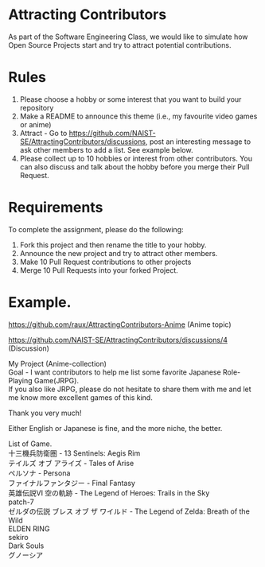 # Attracting Contributors
As part of the Software Engineering Class, we would like to simulate how Open Source Projects start and try to attract potential contributions.

# Rules

1. Please choose a hobby or some interest that you want to build your repository
2. Make a README to announce this theme (i.e., my favourite video games or anime)
3. Attract - Go to https://github.com/NAIST-SE/AttractingContributors/discussions, post an interesting message to ask other members to add a list. See example below.
4. Please collect up to 10 hobbies or interest from other contributors. You can also discuss and talk about the hobby before you merge their Pull Request.

# Requirements
To complete the assignment, please do the following:
1. Fork this project and then rename the title to your hobby. 
2. Announce the new project and try to attract other members.
3. Make 10 Pull Request contributions to other projects
4. Merge 10 Pull Requests into your forked Project.

# Example. 
https://github.com/raux/AttractingContributors-Anime (Anime topic)

https://github.com/NAIST-SE/AttractingContributors/discussions/4 (Discussion)

My Project (Anime-collection)<br/>
Goal - I want contributors to help me list some favorite Japanese Role-Playing Game(JRPG).<br/>
If you also like JRPG, please do not hesitate to share them with me and let me know more excellent games of this kind. <br/>

Thank you very much!

Either English or Japanese is fine, and the more niche, the better.

List of Game.<br/>
十三機兵防衛圏 - 13 Sentinels: Aegis Rim<br/>
テイルズ オブ アライズ - Tales of Arise<br/>
ペルソナ - Persona<br/>
ファイナルファンタジー - Final Fantasy<br/>
英雄伝説VI 空の軌跡 - The Legend of Heroes: Trails in the Sky<br/>
patch-7<br/>
ゼルダの伝説 ブレス オブ ザ ワイルド - The Legend of Zelda: Breath of the Wild<br/>
ELDEN RING<br/>
sekiro<br/>
Dark Souls<br/>
グノーシア<br/>


